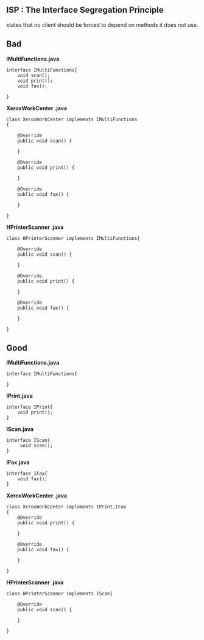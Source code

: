 ## ISP : The Interface Segregation Principle
states that no client should be forced to depend on methods it does not use.


## Bad

**IMultiFunctions.java**

    interface IMultiFunctions{
        void scan();
        void print();
        void fax();
    
    }

**XeroxWorkCenter .java**

    class XeroxWorkCenter implements IMultiFunctions
    {
    
        @Override
        public void scan() {
            
        }
    
        @Override
        public void print() {
            
        }
    
        @Override
        public void fax() {
          
        }
        
    }

**HPrinterScanner .java**

    class HPrinterScanner implements IMultiFunctions{
    
        @Override
        public void scan() {
           
        }
    
        @Override
        public void print() {
            
        }
    
        @Override
        public void fax() {
           
        }
        
    }

## Good
**IMultiFunctions.java**

    interface IMultiFunctions{
    
    }

**IPrint.java**

    interface IPrint{
        void print();
    }

**IScan.java**

    interface IScan{
         void scan();
    }

**IFax.java**

    interface IFax{
        void fax();
    }

**XeroxWorkCenter .java**

    class XeroxWorkCenter implements IPrint,IFax
    {
        @Override
        public void print() {
            
        }
    
        @Override
        public void fax() {
          
        }
     
    }

**HPrinterScanner .java**

    class HPrinterScanner implements IScan{
    
        @Override
        public void scan() {
           
        }
      
    }
